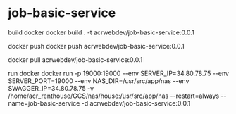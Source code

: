 # job-basic-service

build docker
docker build . -t acrwebdev/job-basic-service:0.0.1

docker push
docker push acrwebdev/job-basic-service:0.0.1

docker pull acrwebdev/job-basic-service:0.0.1

run docker
docker run -p 19000:19000 --env SERVER_IP=34.80.78.75 --env SERVER_PORT=19000 --env NAS_DIR=/usr/src/app/nas --env SWAGGER_IP=34.80.78.75 -v /home/acr_renthouse/GCS/nas/house:/usr/src/app/nas --restart=always --name=job-basic-service -d acrwebdev/job-basic-service:0.0.1
